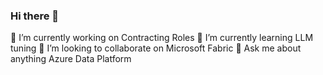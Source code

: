 ### Hi there 👋

<!--
**N0vash1n/N0vash1n** is a ✨ _special_ ✨ repository because its `README.md` (this file) appears on your GitHub profile.
-->
 🔭 I’m currently working on Contracting Roles 
 🌱 I’m currently learning LLM tuning 
 👯 I’m looking to collaborate on Microsoft Fabric 
💬 Ask me about anything Azure Data Platform 


